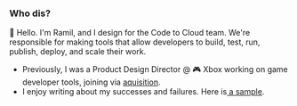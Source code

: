 ### Who dis? 

👋 Hello. I'm Ramil, and I design for the Code to Cloud team. We're responsible for making tools that allow developers to build, test, run, publish, deploy, and scale their work.

- Previously, I was a Product Design Director @ 🎮 Xbox working on game developer tools, joining via [aquisition](https://techcrunch.com/2018/01/29/microsoft-buys-cloud-gaming-startup-playfab-to-bolster-its-azure-gaming-platform/).
- I enjoy writing about my successes and failures. Here is[ a sample](https://uxdesign.cc/5-tips-to-design-meaningful-product-features-with-speed-and-efficiency-3222d8f728d6).

